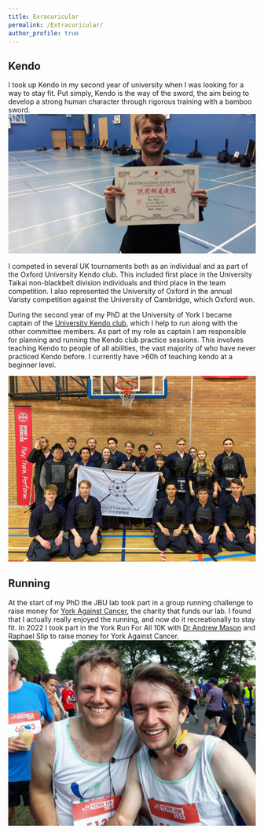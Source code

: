 ```yaml
---
title: Exracuricular
permalink: /Extracuricular/
author_profile: true
---
```




## Kendo
I took up Kendo in my second year of university when I was looking for a way to stay fit. Put simply, Kendo is the way of the sword, the aim being to develop a strong human character through rigorous training with a bamboo sword.
![Me with Ikkyu certificate](\images\Kendo_Ikkyu_certificate.jpg)


I competed in several UK tournaments both as an individual and as part of the Oxford University Kendo club. This included first place in the University Taikai non-blackbelt division individuals and third place in the team competition. I also represented the University of Oxford in the annual Varisty competition against the University of Cambridge, which Oxford won.


During the second year of my PhD at the University of York I became captain of the [University Kendo club](https://uniofyorkkendo.github.io/), which I help to run along with the other committee members. As part of my role as captain I am responsible for planning and running the Kendo club practice sessions. This involves teaching Kendo to people of all abilities, the vast majority of who have never practiced Kendo before. I currently have >60h of teaching kendo at a beginner level.

![Edinburgh uni taikai](\images\York_Kendo.jpeg)

## Running
At the start of my PhD the JBU lab took part in a group running challenge to raise money for [York Against Cancer](https://www.yorkagainstcancer.org.uk/), the charity that funds our lab. I found that I actually really enjoyed the running, and now do it recreationally to stay fit. 
In 2022 I took part in the York Run For All 10K with [Dr Andrew Mason](https://asmasonomics.github.io/andrewmason/) and Raphael Slip to raise money for York Against Cancer.
![Me and Andrew 10K](\images\YAC10K_Me_Andrew.jpg)
